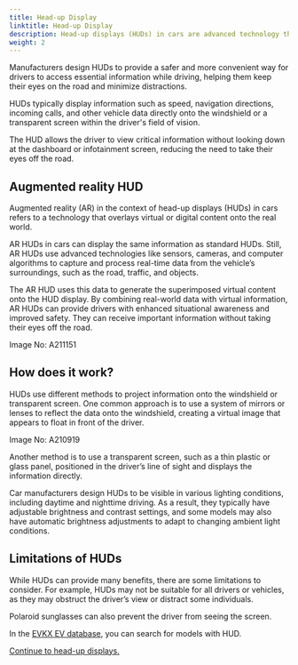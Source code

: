 ```yaml
---
title: Head-up Display
linktitle: Head-up Display
description: Head-up displays (HUDs) in cars are advanced technology that projects information onto the windshield or a transparent screen, allowing the driver to view essential data without taking their eyes off the road.
weight: 2
---
```

<!-- markdownlint-disable MD033 -->

Manufacturers design HUDs to provide a safer and more convenient way for drivers to access essential information while driving, helping them keep their eyes on the road and minimize distractions.

HUDs typically display information such as speed, navigation directions, incoming calls, and other vehicle data directly onto the windshield or a transparent screen within the driver's field of vision. 

The HUD allows the driver to view critical information without looking down at the dashboard or infotainment screen, reducing the need to take their eyes off the road.

## Augmented reality HUD

Augmented reality (AR) in the context of head-up displays (HUDs) in cars refers to a technology that overlays virtual or digital content onto the real world.

AR HUDs in cars can display the same information as standard HUDs. Still, AR HUDs use advanced technologies like sensors, cameras, and computer algorithms to capture and process real-time data from the vehicle’s surroundings, such as the road, traffic, and objects.

The AR HUD uses this data to generate the superimposed virtual content onto the HUD display. By combining real-world data with virtual information, AR HUDs can provide drivers with enhanced situational awareness and improved safety. They can receive important information without taking their eyes off the road.

Image No: A211151

## How does it work?

HUDs use different methods to project information onto the windshield or transparent screen. One common approach is to use a system of mirrors or lenses to reflect the data onto the windshield, creating a virtual image that appears to float in front of the driver.

Image No: A210919

Another method is to use a transparent screen, such as a thin plastic or glass panel, positioned in the driver’s line of sight and displays the information directly.

Car manufacturers design HUDs to be visible in various lighting conditions, including daytime and nighttime driving. As a result, they typically have adjustable brightness and contrast settings, and some models may also have automatic brightness adjustments to adapt to changing ambient light conditions.

## Limitations of HUDs 

While HUDs can provide many benefits, there are some limitations to consider. For example, HUDs may not be suitable for all drivers or vehicles, as they may obstruct the driver’s view or distract some individuals.

Polaroid sunglasses can also prevent the driver from seeing the screen.

In the [EVKX EV database](../../evsearch/), you can search for models with HUD.

[Continue to head-up displays.](../hud/)
